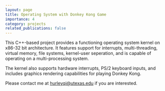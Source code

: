 ```yaml
---
layout: page
title: Operating System with Donkey Kong Game
importance: 4
category: projects
related_publications: false
---
```


This C++-based project provides a functioning operating system kernel on x86-32 bit architecture. 
It features support for interrupts, multi-threading, virtual memory, file systems, kernel-user 
seperation, and is capable of operating on a multi-processing system.

The kernel also supports hardware interrupts, PS/2 keyboard inputs, and 
includes graphics rendering capabilities for playing Donkey Kong.

Please contact me at [hurleyqi@utexas.edu](mailto:hurleyqi@utexas.edu) if you are interested. 
